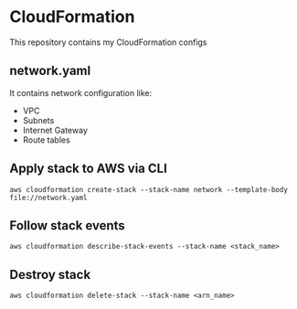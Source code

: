 # CloudFormation
This repository contains my CloudFormation configs

## network.yaml
It contains network configuration like:
* VPC
* Subnets
* Internet Gateway
* Route tables

## Apply stack to AWS via CLI
```
aws cloudformation create-stack --stack-name network --template-body file://network.yaml
```

## Follow stack events
```
aws cloudformation describe-stack-events --stack-name <stack_name>
```


## Destroy stack
```
aws cloudformation delete-stack --stack-name <arn_name>
```

